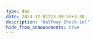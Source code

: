 ```yaml
---
type: due
date: 2024-12-01T23:59:59+3:30
description: 'Halfway Check-in!'
hide_from_announcments: true
---
```

